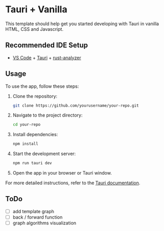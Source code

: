 # Tauri + Vanilla
This template should help get you started developing with Tauri in vanilla HTML, CSS and Javascript.

## Recommended IDE Setup
- [VS Code](https://code.visualstudio.com/) + [Tauri](https://marketplace.visualstudio.com/items?itemName=tauri-apps.tauri-vscode) + [rust-analyzer](https://marketplace.visualstudio.com/items?itemName=rust-lang.rust-analyzer)

## Usage
To use the app, follow these steps:

1. Clone the repository:
    ```sh
    git clone https://github.com/yourusername/your-repo.git
    ```
2. Navigate to the project directory:
    ```sh
    cd your-repo
    ```
3. Install dependencies:
    ```sh
    npm install
    ```
4. Start the development server:
    ```sh
    npm run tauri dev
    ```
5. Open the app in your browser or Tauri window.

For more detailed instructions, refer to the [Tauri documentation](https://tauri.studio/docs/getting-started/intro).

## ToDo
- [ ] add template graph
- [ ] back / forward function
- [ ] graph algorithms visualization
 
 
